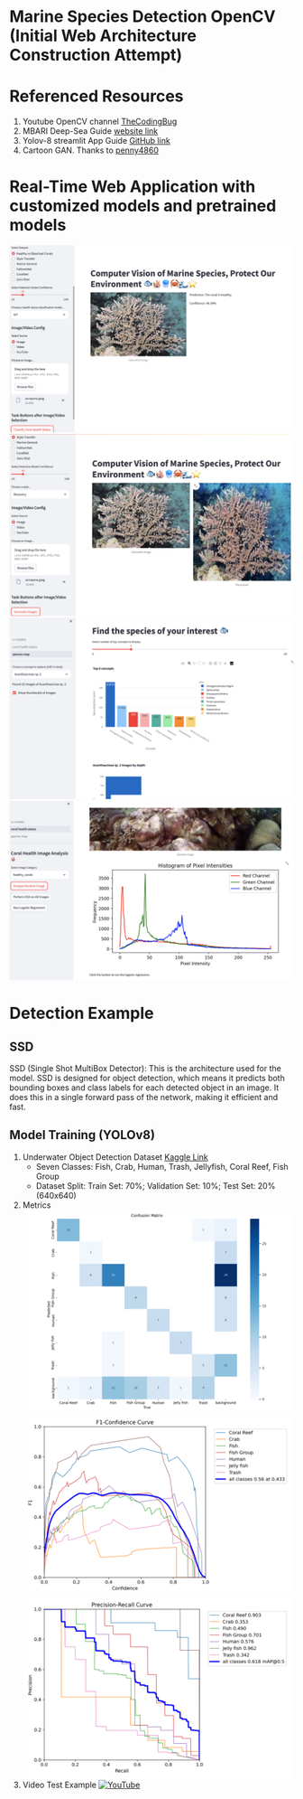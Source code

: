 # Marine Species Detection OpenCV (Initial Web Architecture Construction Attempt)
# Referenced Resources
1. Youtube OpenCV channel [TheCodingBug](https://www.youtube.com/hashtag/thecodingbug)
2. MBARI Deep-Sea Guide [website link](http://dsg.mbari.org/dsg/browsetreesearch/concept/marine%20organism)
3. Yolov-8 streamlit App Guide [GitHub link](https://github.com/CodingMantras/yolov8-streamlit-detection-tracking/tree/master)
4. Cartoon GAN. Thanks to [penny4860](https://github.com/penny4860/Keras-CartoonGan/blob/master/README.md)

# Real-Time Web Application with customized models and pretrained models
![Coral Health Classification Example with ViT](https://github.com/QilinZhou56/VME_Detector/blob/main/Marine%20Species%20Detection%20OpenCV/health_class.png)
![Bleached Coral Recovery Example with CycleGAN](https://github.com/QilinZhou56/VME_Detector/blob/main/Marine%20Species%20Detection%20OpenCV/recovered.png)
![Species Map](https://github.com/QilinZhou56/VME_Detector/blob/main/Marine%20Species%20Detection%20OpenCV/species.png)
![Coral Health EDA](https://github.com/QilinZhou56/VME_Detector/blob/main/Marine%20Species%20Detection%20OpenCV/pixel.png)
# Detection Example
## SSD 
SSD (Single Shot MultiBox Detector): This is the architecture used for the model. SSD is designed for object detection, which means it predicts both bounding boxes and class labels for each detected object in an image. It does this in a single forward pass of the network, making it efficient and fast.
## Model Training (YOLOv8)
1. Underwater Object Detection Dataset [Kaggle Link](https://www.kaggle.com/datasets/akshatsng/underwater-dataset-for-8-classes-with-label?select=valid)
   - Seven Classes: Fish, Crab, Human, Trash, Jellyfish, Coral Reef, Fish Group
   - Dataset Split: Train Set: 70%; Validation Set: 10%; Test Set: 20% (640x640)
2. Metrics
![Confusion Matrix](https://github.com/QilinZhou56/VME_Detector/blob/main/Marine%20Species%20Detection%20OpenCV/YOLOv8_metrics/confusion_matrix.png)
![F1 curve](https://github.com/QilinZhou56/VME_Detector/blob/main/Marine%20Species%20Detection%20OpenCV/YOLOv8_metrics/F1_curve.png)
![PR curve](https://github.com/QilinZhou56/VME_Detector/blob/main/Marine%20Species%20Detection%20OpenCV/YOLOv8_metrics/PR_curve.png)
3. Video Test Example
[![YouTube](http://i.ytimg.com/vi/W3hhkOUMFsY/hqdefault.jpg)](https://www.youtube.com/watch?v=W3hhkOUMFsY)
   
